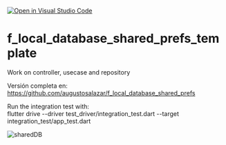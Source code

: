 [![Open in Visual Studio Code](https://classroom.github.com/assets/open-in-vscode-c66648af7eb3fe8bc4f294546bfd86ef473780cde1dea487d3c4ff354943c9ae.svg)](https://classroom.github.com/online_ide?assignment_repo_id=8677721&assignment_repo_type=AssignmentRepo)
# f_local_database_shared_prefs_template

Work on controller, usecase and repository

Versión completa en:
https://github.com/augustosalazar/f_local_database_shared_prefs

Run the integration test with:  
flutter drive --driver test_driver/integration_test.dart --target integration_test/app_test.dart

![sharedDB](https://user-images.githubusercontent.com/4458129/167259641-3bee1263-342b-4156-be66-49e7dd3e3c27.gif)
